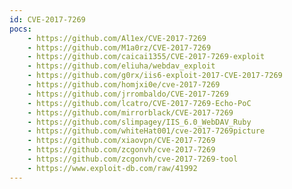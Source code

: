 ```yaml
---
id: CVE-2017-7269
pocs:
    - https://github.com/Al1ex/CVE-2017-7269
    - https://github.com/M1a0rz/CVE-2017-7269
    - https://github.com/caicai1355/CVE-2017-7269-exploit
    - https://github.com/eliuha/webdav_exploit
    - https://github.com/g0rx/iis6-exploit-2017-CVE-2017-7269
    - https://github.com/homjxi0e/cve-2017-7269
    - https://github.com/jrrombaldo/CVE-2017-7269
    - https://github.com/lcatro/CVE-2017-7269-Echo-PoC
    - https://github.com/mirrorblack/CVE-2017-7269
    - https://github.com/slimpagey/IIS_6.0_WebDAV_Ruby
    - https://github.com/whiteHat001/cve-2017-7269picture
    - https://github.com/xiaovpn/CVE-2017-7269
    - https://github.com/zcgonvh/cve-2017-7269
    - https://github.com/zcgonvh/cve-2017-7269-tool
    - https://www.exploit-db.com/raw/41992
---
```

